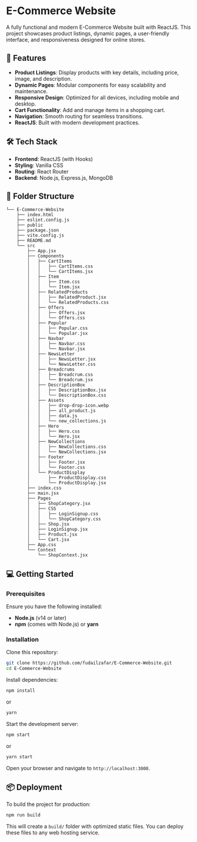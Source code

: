 # E-Commerce Website

A fully functional and modern E-Commerce Website built with ReactJS. This project showcases product listings, dynamic pages, a user-friendly interface, and responsiveness designed for online stores.

## 🚀 Features

- **Product Listings**: Display products with key details, including price, image, and description.
- **Dynamic Pages**: Modular components for easy scalability and maintenance.
- **Responsive Design**: Optimized for all devices, including mobile and desktop.
- **Cart Functionality**: Add and manage items in a shopping cart.
- **Navigation**: Smooth routing for seamless transitions.
- **ReactJS**: Built with modern development practices.

## 🛠️ Tech Stack

- **Frontend**: ReactJS (with Hooks)
- **Styling**: Vanilla CSS
- **Routing**: React Router
- **Backend**: Node.js, Express.js, MongoDB

## 📂 Folder Structure

```plaintext
└── E-Commerce-Website
    ├── index.html
    ├── eslint.config.js
    ├── public
    ├── package.json
    ├── vite.config.js
    ├── README.md
    └── src
        ├── App.jsx
        ├── Components
        │   ├── CartItems
        │   │   ├── CartItems.css
        │   │   └── CartItems.jsx
        │   ├── Item
        │   │   ├── Item.css
        │   │   └── Item.jsx
        │   ├── RelatedProducts
        │   │   ├── RelatedProduct.jsx
        │   │   └── RelatedProducts.css
        │   ├── Offers
        │   │   ├── Offers.jsx
        │   │   └── Offers.css
        │   ├── Popular
        │   │   ├── Popular.css
        │   │   └── Popular.jsx
        │   ├── Navbar
        │   │   ├── Navbar.css
        │   │   └── Navbar.jsx
        │   ├── NewsLetter
        │   │   ├── NewsLetter.jsx
        │   │   └── NewsLetter.css
        │   ├── Breadcrums
        │   │   ├── Breadcrum.css
        │   │   └── Breadcrum.jsx
        │   ├── DescriptionBox
        │   │   ├── DescriptionBox.jsx
        │   │   └── DescriptionBox.css
        │   ├── Assets
        │   │   ├── drop-drop-icon.webp
        │   │   ├── all_product.js
        │   │   ├── data.js
        │   │   └── new_collections.js
        │   ├── Hero
        │   │   ├── Hero.css
        │   │   └── Hero.jsx
        │   ├── NewCollections
        │   │   ├── NewCollections.css
        │   │   └── NewCollections.jsx
        │   ├── Footer
        │   │   ├── Footer.jsx
        │   │   └── Footer.css
        │   └── ProductDisplay
        │       ├── ProductDisplay.css
        │       └── ProductDisplay.jsx
        ├── index.css
        ├── main.jsx
        ├── Pages
        │   ├── ShopCategory.jsx
        │   ├── CSS
        │   │   ├── LoginSignup.css
        │   │   └── ShopCategory.css
        │   ├── Shop.jsx
        │   ├── LoginSignup.jsx
        │   ├── Product.jsx
        │   └── Cart.jsx
        ├── App.css
        └── Context
            └── ShopContext.jsx
```

## 💻 Getting Started

### Prerequisites

Ensure you have the following installed:

- **Node.js** (v14 or later)
- **npm** (comes with Node.js) or **yarn**

### Installation

Clone this repository:

```bash
git clone https://github.com/fudailzafar/E-Commerce-Website.git
cd E-Commerce-Website
```

Install dependencies:

```bash
npm install
```

or

```bash
yarn
```

Start the development server:

```bash
npm start
```

or

```bash
yarn start
```

Open your browser and navigate to `http://localhost:3000`.

## 📦 Deployment

To build the project for production:

```bash
npm run build
```

This will create a `build/` folder with optimized static files. You can deploy these files to any web hosting service.
